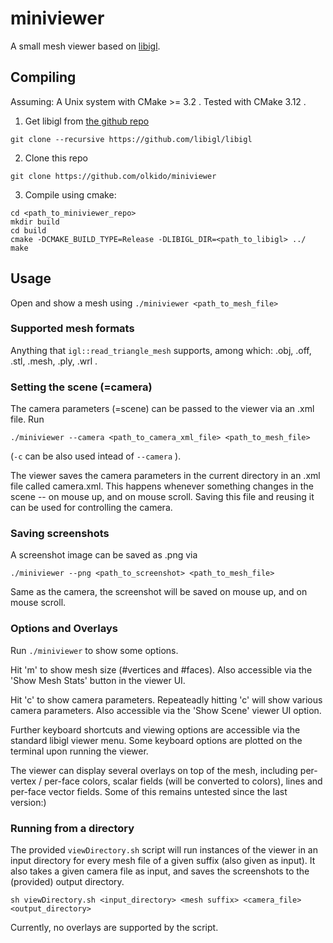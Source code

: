 # miniviewer

A small mesh viewer based on [libigl](http://libigl.github.io/libigl/).

## Compiling
Assuming: A Unix system with CMake >= 3.2 . Tested with CMake 3.12 .

1. Get libigl from [the github repo](https://github.com/libigl/libigl/)
```
git clone --recursive https://github.com/libigl/libigl
```

2. Clone this repo
```
git clone https://github.com/olkido/miniviewer
```

3. Compile using cmake:
```
cd <path_to_miniviewer_repo>
mkdir build
cd build
cmake -DCMAKE_BUILD_TYPE=Release -DLIBIGL_DIR=<path_to_libigl> ../
make
```

## Usage
Open and show a mesh using `./miniviewer <path_to_mesh_file>`

### Supported mesh formats
Anything that `igl::read_triangle_mesh` supports, among which: .obj, .off, .stl, .mesh, .ply, .wrl .

### Setting the scene (=camera)
The camera parameters (=scene) can be passed to the viewer via an .xml file.  Run
```
./miniviewer --camera <path_to_camera_xml_file> <path_to_mesh_file>
```

(`-c` can be also used intead of `--camera` ).

The viewer saves the camera parameters in the current directory in an .xml file called camera.xml. This happens whenever something changes in the scene -- on mouse up, and on mouse scroll. Saving this file and reusing it can be used for controlling the camera.

### Saving screenshots
A screenshot image can be saved as .png via
```
./miniviewer --png <path_to_screenshot> <path_to_mesh_file>
```
Same as the camera, the screenshot will be saved on mouse up, and on mouse scroll.

### Options and Overlays
Run `./miniviewer` to show some options.

Hit 'm' to show mesh size (#vertices and #faces). Also accessible via the 'Show Mesh Stats' button in the viewer UI.

Hit 'c' to show camera parameters. Repeateadly hitting 'c' will show various camera parameters.
Also accessible via the 'Show Scene' viewer UI option.

Further keyboard shortcuts and viewing options are accessible via the standard libigl viewer menu. Some keyboard options are plotted on the terminal upon running the viewer.

The viewer can display several overlays on top of the mesh, including per-vertex / per-face colors, scalar fields (will be converted to colors), lines and per-face vector fields. Some of this remains untested since the last version:)

### Running from a directory

The provided `viewDirectory.sh` script will run instances of the viewer in an input directory for every mesh file of a given suffix (also given as input). It also takes a given camera file as input, and saves the screenshots to the (provided) output directory.

```
sh viewDirectory.sh <input_directory> <mesh suffix> <camera_file> <output_directory>
```

Currently, no overlays are supported by the script.
